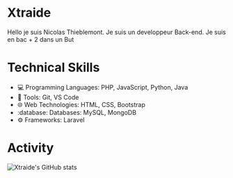 # Xtraide
Hello je suis Nicolas Thieblemont.
Je suis un developpeur Back-end.
Je suis en bac + 2 dans un But 

# Technical Skills

- :computer: Programming Languages: PHP, JavaScript, Python, Java
- :wrench: Tools: Git, VS Code
- :globe_with_meridians: Web Technologies: HTML, CSS, Bootstrap
- :database: Databases: MySQL, MongoDB
- :gear: Frameworks: Laravel

# Activity
![Xtraide's GitHub stats](https://github-readme-stats.vercel.app/api?username=Xtraide&show_icons=true&theme=radical)
